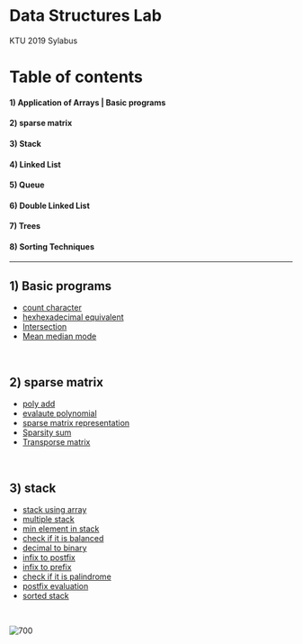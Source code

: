 # Data Structures Lab
KTU 2019 Sylabus


# Table of contents

#### 1) Application of Arrays | Basic programs
#### 2) sparse matrix 
#### 3) Stack
#### 4) Linked List
#### 5) Queue
#### 6) Double Linked List
#### 7) Trees  
#### 8) Sorting Techniques  

<hr/>

## 1) Basic programs
* [count character](/Lab_Cycle/Cycle_1/countcharacter.c)
* [hexhexadecimal equivalent](/Lab_Cycle/Cycle_1/hexa.c)
* [Intersection](/Lab_Cycle/Cycle_1/intersection.c)
* [Mean median mode](/Lab_Cycle/Cycle_1/mmm.c)

 </br>

## 2) sparse matrix 
* [poly add](/Lab_Cycle/Cycle_2/polyadd.c)
* [evalaute polynomial](/Lab_Cycle/Cycle_2/evaluate.c)
* [sparse matrix representation](/Lab_Cycle/Cycle_2/sparsity.c)
* [Sparsity sum](/Lab_Cycle/Cycle_2/sparsesum.c)
* [Transporse matrix](/Lab_Cycle/Cycle_2/transporse_sparse.c)

 </br>

 ## 3) stack
* [stack using array](/Lab_Cycle/Cycle_3/stack.c)
* [multiple stack](/Lab_Cycle/Cycle_3/multistack.c)
* [min element in stack](/Lab_Cycle/Cycle_3/minstack.c)
* [check if it is balanced](/Lab_Cycle/Cycle_3/balanced.c)
* [decimal to binary](/Lab_Cycle/Cycle_3/dectobin.c)
* [infix to postfix](/Lab_Cycle/Cycle_3/infixtopostfix.c)
* [infix to prefix](/Lab_Cycle/Cycle_3/infixtoprefix.c)
* [check if it is palindrome](/Lab_Cycle/Cycle_3/palindrome.c)
* [postfix evaluation](/Lab_Cycle/Cycle_3/postfixeveal.c)
* [sorted stack](/Lab_Cycle/Cycle_3/sortedstack.c)

 </br>

![700](https://user-images.githubusercontent.com/75473780/154865163-ebbf79ca-aa2b-44af-8827-58ac1d831e43.jpg)


